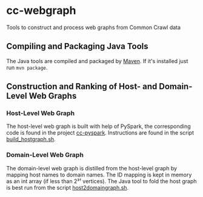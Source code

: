 # cc-webgraph

Tools to construct and process web graphs from Common Crawl data

## Compiling and Packaging Java Tools

The Java tools are compiled and packaged by [Maven](http://maven.apache.org/). If it's installed just run `mvn package`.


## Construction and Ranking of Host- and Domain-Level Web Graphs

### Host-Level Web Graph

The host-level web graph is built with help of PySpark, the corresponding code is found in the project [cc-pyspark](https://github.com/commoncrawl/cc-pyspark). Instructions are found in the script [build_hostgraph.sh](src/script/hostgraph/build_hostgraph.sh).

### Domain-Level Web Graph

The domain-level web graph is distilled from the host-level graph by mapping host names to domain names. The ID mapping is kept in memory as an int array (if less than 2³¹ vertices). The Java tool to fold the host graph is best run from the script [host2domaingraph.sh](src/script/host2domaingraph.sh).